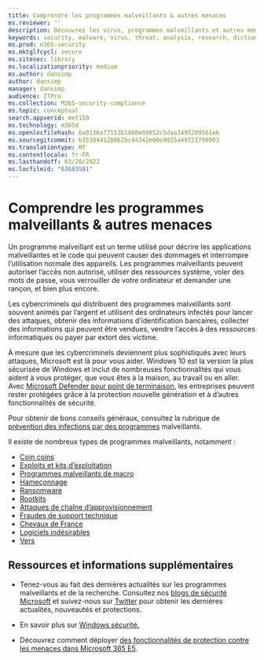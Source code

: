 ```yaml
---
title: Comprendre les programmes malveillants & autres menaces
ms.reviewer: ''
description: Découvrez les virus, programmes malveillants et autres menaces les plus répandus. Comprendre comment ils infectent les systèmes, comment ils se comportent et comment les prévenir et les supprimer.
keywords: security, malware, virus, threat, analysis, research, dictionary, glossary, ransomware, support scams, unwanted software, computer infection, descriptions, remediation, latest threats, mmpc, microsoft malware protection center, wdsi
ms.prod: m365-security
ms.mktglfcycl: secure
ms.sitesec: library
ms.localizationpriority: medium
ms.author: dansimp
author: dansimp
manager: dansimp
audience: ITPro
ms.collection: M365-security-compliance
ms.topic: conceptual
search.appverid: met150
ms.technology: m365d
ms.openlocfilehash: 6a0136a77553b18b0e99052c5daa3495209561eb
ms.sourcegitcommit: b3530441288b2bc44342e00e9025a49721796903
ms.translationtype: MT
ms.contentlocale: fr-FR
ms.lasthandoff: 03/20/2022
ms.locfileid: "63683501"
---
```

# <a name="understanding-malware--other-threats"></a>Comprendre les programmes malveillants & autres menaces

Un programme malveillant est un terme utilisé pour décrire les applications malveillantes et le code qui peuvent causer des dommages et interrompre l’utilisation normale des appareils. Les programmes malveillants peuvent autoriser l’accès non autorisé, utiliser des ressources système, voler des mots de passe, vous verrouiller de votre ordinateur et demander une rançon, et bien plus encore.

Les cybercriminels qui distribuent des programmes malveillants sont souvent animés par l’argent et utilisent des ordinateurs infectés pour lancer des attaques, obtenir des informations d’identification bancaires, collecter des informations qui peuvent être vendues, vendre l’accès à des ressources informatiques ou payer par extort des victime.

À mesure que les cybercriminels deviennent plus sophistiqués avec leurs attaques, Microsoft est là pour vous aider. Windows 10 est la version la plus sécurisée de Windows et inclut de nombreuses fonctionnalités qui vous aident à vous protéger, que vous êtes à la maison, au travail ou en aller. Avec [Microsoft Defender pour point de terminaison](https://www.microsoft.com/microsoft-365/windows/microsoft-defender-atp), les entreprises peuvent rester protégées grâce à la protection nouvelle génération et à d’autres fonctionnalités de sécurité.

Pour obtenir de bons conseils généraux, consultez la rubrique de [prévention des infections par des programmes](prevent-malware-infection.md) malveillants.

Il existe de nombreux types de programmes malveillants, notamment :

- [Coin coins](coinminer-malware.md)
- [Exploits et kits d’exploitation](exploits-malware.md)
- [Programmes malveillants de macro](macro-malware.md)
- [Hameçonnage](phishing.md)
- [Ransomware](/security/compass/human-operated-ransomware)
- [Rootkits](rootkits-malware.md)
- [Attaques de chaîne d’approvisionnement](supply-chain-malware.md)
- [Fraudes de support technique](support-scams.md)
- [Chevaux de France](trojans-malware.md)
- [Logiciels indésirables](unwanted-software.md)
- [Vers](worms-malware.md)

## <a name="additional-resources-and-information"></a>Ressources et informations supplémentaires

- Tenez-vous au fait des dernières actualités sur les programmes malveillants et de la recherche. Consultez nos [blogs de sécurité Microsoft](https://www.microsoft.com/security/blog/product/windows/) et suivez-nous sur [Twitter](https://twitter.com/wdsecurity) pour obtenir les dernières actualités, nouveautés et protections.

- En savoir plus sur [Windows sécurité.](../../index.yml)

- Découvrez comment déployer [des fonctionnalités de protection contre les menaces dans Microsoft 365 E5](/microsoft-365/solutions/deploy-threat-protection). 

